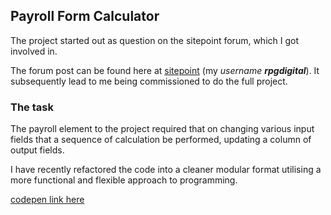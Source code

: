 ## Payroll Form Calculator
The project started out as question on the sitepoint forum, which I got involved in.

The forum post can be found here at [sitepoint](https://www.sitepoint.com/community/t/calculation-function-dead-end/352969/64?u=rpg_digital) (my *username* ***rpgdigital***). It subsequently lead to me being commissioned to do the full project.

### The task
The payroll element to the project required that on changing various input fields that a sequence of calculation be performed, updating a column of output fields.

I have recently refactored the code into a cleaner modular format utilising a more functional and flexible approach to programming.

[codepen link here](https://rpgdigital.co.uk/development/payroll/index.html)
